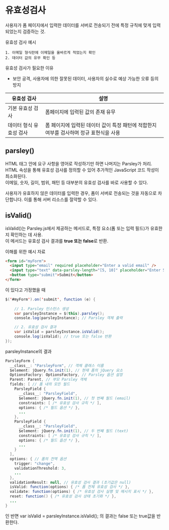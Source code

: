 유효성검사
===
사용자가 폼 페이지에서 입력한 데이터를 서버로 전송되기 전에  특정 규칙에 맞게 입력 되었는지 검증하는 것.

유효성 검사 예시  
```
1. 이메일 형식란에 이메일을 올바르게 적었는지 확인
2. 데이터 값의 유무 확인 등
```
유효성 검사가 필요한 이유
* 보안 공격, 사용자에 의한 잘못된 데이터, 사용자의 실수로 예상 가능한 오류 등의 방지  
  

|유효성 검사|설명|
|---|---|
|기본 유효성 검사 |폼페이지에 입력된 값의 존재 유무 
|데이터 형식 유효성 검사|폼 페이지에 입력된 데이터 값이 특정 패턴에 적합한지 여부를 검사하며 정규 표현식을 사용|

## parsley()  

HTML 태그 안에 요구 사항을 영어로 작성하기만 하면 나머지는 Parsley가 처리.  
HTML 속성을 통해 유효성 검사를 정의할 수 있어 추가적인 JavaScript 코드 작성이 최소화된다.  
이메일, 숫자, 길이, 범위, 패턴 등 대부분의 유효성 검사를 바로 사용할 수 있다.  

사용자가 유효하지 않은 데이터를 입력한 경우, 폼이 서버로 전송되는 것을 자동으로 차단합니다. 이를 통해 서버 리소스를 절약할 수 있다.  

## isValid()
isValid()는 Parsley.js에서 제공하는 메서드로, 특정 요소(폼 또는 입력 필드)가 유효한지 확인하는 데 사용.  
이 메서드는 유효성 검사 결과를 **true 또는 false**로 반환.  

이해를 위한 예시 자료  
```html
<form id="myForm">
  <input type="email" required placeholder="Enter a valid email" />
  <input type="text" data-parsley-length="[5, 10]" placeholder="Enter 5-10 characters" />
  <button type="submit">Submit</button>
</form>
```
이 있다고 가정했을 때
```java
$('#myForm').on('submit', function (e) {
    
    // 1. Parsley 인스턴스 생성
    var parsleyInstance = $(this).parsley();
    console.log(parsleyInstance); // Parsley 객체 출력

    // 2. 유효성 검사 결과
    var isValid = parsleyInstance.isValid();
    console.log(isValid); // true 또는 false 반환
});
```
parsleyInstance의 결과
```java
ParsleyForm {
  __class__: "ParsleyForm", // 객체 클래스 이름
  $element: jQuery.fn.init(1), // 현재 폼의 jQuery 요소
  OptionsFactory: OptionsFactory, // Parsley 옵션 설정
  Parent: Parent, // 부모 Parsley 객체
  fields: [ // 폼 내의 모든 필드
    ParsleyField {
      __class__: "ParsleyField",
      $element: jQuery.fn.init(1), // 첫 번째 필드 (email)
      constraints: [ /* 유효성 검사 규칙 */ ],
      options: { /* 필드 옵션 */ },
      ...
    },
    ParsleyField {
      __class__: "ParsleyField",
      $element: jQuery.fn.init(1), // 두 번째 필드 (text)
      constraints: [ /* 유효성 검사 규칙 */ ],
      options: { /* 필드 옵션 */ },
      ...
    }
  ],
  options: { // 폼의 전역 옵션
    trigger: "change", 
    validationThreshold: 3,
    ...
  },
  validationResult: null, // 유효성 검사 결과 (초기값은 null)
  isValid: function(options) { /* 폼 전체 유효성 검사 */ },
  validate: function(options) { /* 유효성 검사 실행 및 메시지 표시 */ },
  reset: function() { /* 유효성 검사 상태 초기화 */ },
  ...
}
```
인 반면 var isValid = parsleyInstance.isValid(); 의 결과는 false 또는 true값을 반환한다.  